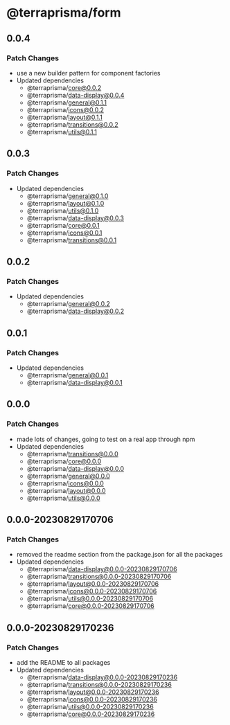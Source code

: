 # @terraprisma/form

## 0.0.4

### Patch Changes

- use a new builder pattern for component factories
- Updated dependencies
  - @terraprisma/core@0.0.2
  - @terraprisma/data-display@0.0.4
  - @terraprisma/general@0.1.1
  - @terraprisma/icons@0.0.2
  - @terraprisma/layout@0.1.1
  - @terraprisma/transitions@0.0.2
  - @terraprisma/utils@0.1.1

## 0.0.3

### Patch Changes

- Updated dependencies
  - @terraprisma/general@0.1.0
  - @terraprisma/layout@0.1.0
  - @terraprisma/utils@0.1.0
  - @terraprisma/data-display@0.0.3
  - @terraprisma/core@0.0.1
  - @terraprisma/icons@0.0.1
  - @terraprisma/transitions@0.0.1

## 0.0.2

### Patch Changes

- Updated dependencies
  - @terraprisma/general@0.0.2
  - @terraprisma/data-display@0.0.2

## 0.0.1

### Patch Changes

- Updated dependencies
  - @terraprisma/general@0.0.1
  - @terraprisma/data-display@0.0.1

## 0.0.0

### Patch Changes

- made lots of changes, going to test on a real app through npm
- Updated dependencies
  - @terraprisma/transitions@0.0.0
  - @terraprisma/core@0.0.0
  - @terraprisma/data-display@0.0.0
  - @terraprisma/general@0.0.0
  - @terraprisma/icons@0.0.0
  - @terraprisma/layout@0.0.0
  - @terraprisma/utils@0.0.0

## 0.0.0-20230829170706

### Patch Changes

- removed the readme section from the package.json for all the packages
- Updated dependencies
  - @terraprisma/data-display@0.0.0-20230829170706
  - @terraprisma/transitions@0.0.0-20230829170706
  - @terraprisma/layout@0.0.0-20230829170706
  - @terraprisma/icons@0.0.0-20230829170706
  - @terraprisma/utils@0.0.0-20230829170706
  - @terraprisma/core@0.0.0-20230829170706

## 0.0.0-20230829170236

### Patch Changes

- add the README to all packages
- Updated dependencies
  - @terraprisma/data-display@0.0.0-20230829170236
  - @terraprisma/transitions@0.0.0-20230829170236
  - @terraprisma/layout@0.0.0-20230829170236
  - @terraprisma/icons@0.0.0-20230829170236
  - @terraprisma/utils@0.0.0-20230829170236
  - @terraprisma/core@0.0.0-20230829170236
